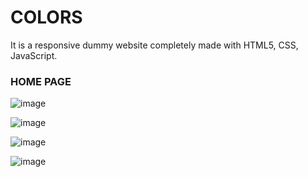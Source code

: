 # COLORS
It is a responsive dummy website completely made with HTML5, CSS, JavaScript.

### **HOME PAGE** 
![image](https://user-images.githubusercontent.com/73077868/118172469-09cde480-b44a-11eb-9b0f-62b03a96f66d.png)

![image](https://user-images.githubusercontent.com/73077868/118172974-a55f5500-b44a-11eb-8351-142aabc07ac7.png)


![image](https://user-images.githubusercontent.com/73077868/118173116-cc1d8b80-b44a-11eb-9c67-908eb3078738.png)

![image](https://user-images.githubusercontent.com/73077868/118173259-f7a07600-b44a-11eb-9c0f-ad2ce82c3c2b.png)
